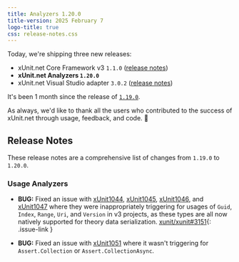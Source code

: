 ```yaml
---
title: Analyzers 1.20.0
title-version: 2025 February 7
logo-title: true
css: release-notes.css
---
```


Today, we're shipping three new releases:

* xUnit.net Core Framework v3 `1.1.0` ([release notes](/releases/v3/1.1.0))
* **xUnit.net Analyzers `1.20.0`**
* xUnit.net Visual Studio adapter `3.0.2` ([release notes](/releases/visualstudio/3.0.2))

It's been 1 month since the release of [`1.19.0`](/releases/analyzers/1.19.0).

As always, we'd like to thank all the users who contributed to the success of xUnit.net through usage, feedback, and code. 🎉

## Release Notes

These release notes are a comprehensive list of changes from `1.19.0` to `1.20.0`.

### Usage Analyzers

* **BUG:** Fixed an issue with [xUnit1044](/xunit.analyzers/rules/xUnit1044), [xUnit1045](/xunit.analyzers/rules/xUnit1045), [xUnit1046](/xunit.analyzers/rules/xUnit1046), and [xUnit1047](/xunit.analyzers/rules/xUnit1047) where they were inappropriately triggering for usages of `Guid`, `Index`, `Range`, `Uri`, and `Version` in v3 projects, as these types are all now natively supported for theory data serialization. [xunit/xunit#3151](https://github.com/xunit/xunit/issues/3151){: .issue-link }

* **BUG:** Fixed an issue with [xUnit1051](/xunit.analyzers/rules/xUnit1051) where it wasn't triggering for `Assert.Collection` or `Assert.CollectionAsync`.
